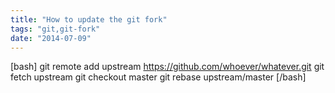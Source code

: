 ```yaml
---
title: "How to update the git fork"
tags: "git,git-fork"
date: "2014-07-09"
---
```


[bash] git remote add upstream https://github.com/whoever/whatever.git git fetch upstream git checkout master git rebase upstream/master [/bash]

